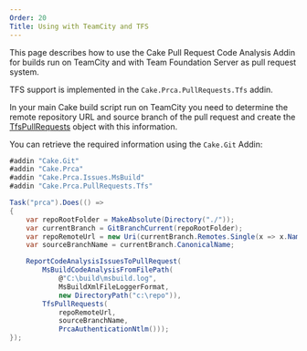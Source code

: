 ```yaml
---
Order: 20
Title: Using with TeamCity and TFS
---
```

This page describes how to use the Cake Pull Request Code Analysis Addin for builds run on
TeamCity and with Team Foundation Server as pull request system.

TFS support is implemented in the `Cake.Prca.PullRequests.Tfs` addin.

In your main Cake build script run on TeamCity you need to determine the remote repository URL and
source branch of the pull request and create the [TfsPullRequests] object with this information.

You can retrieve the required information using the `Cake.Git` Addin:

```csharp
#addin "Cake.Git"
#addin "Cake.Prca"
#addin "Cake.Prca.Issues.MsBuild"
#addin "Cake.Prca.PullRequests.Tfs"

Task("prca").Does(() =>
{
    var repoRootFolder = MakeAbsolute(Directory("./"));
    var currentBranch = GitBranchCurrent(repoRootFolder);
    var repoRemoteUrl = new Uri(currentBranch.Remotes.Single(x => x.Name == "origin").Url);
    var sourceBranchName = currentBranch.CanonicalName;

    ReportCodeAnalysisIssuesToPullRequest(
        MsBuildCodeAnalysisFromFilePath(
            @"C:\build\msbuild.log",
            MsBuildXmlFileLoggerFormat,
            new DirectoryPath("c:\repo")),
        TfsPullRequests(
            repoRemoteUrl,
            sourceBranchName,
            PrcaAuthenticationNtlm()));
});
```

[TfsPullRequests]: ../../api/Cake.Prca.PullRequests.Tfs/TfsPullRequestSystemAliases/